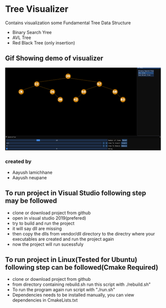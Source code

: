 
# Tree Visualizer
Contains visualization some Fundamental Tree Data Structure

* Binary Search Yree
* AVL Tree
* Red Black Tree (only insertion)


## Gif Showing demo of visualizer
![Gif](https://github.com/AayushNeupane57/TreeVisualizerCPP/blob/master/Avltree.gif)


### created by
* Aayush lamichhane
* Aayush neupane
## To run project in Visual Studio following step may be followed
* clone or download project from github
* open in visual studio 2019(prefered)
* try to build and run the project
* it will say dll are missing
* then copy the dlls from vendor/dll directory to the directry where your executables are created and run the project again
* now the project will run sucessfuly 

## To run project in Linux(Tested for Ubuntu) following step can be followed(Cmake Required)
* clone or download project from github
* from directory containing rebuild.sh run this script with ./rebuild.sh"
* To run the program again run script with "./run.sh"
* Dependencies needs to be installed manually, you can view dependencies in CmakeLists.txt

